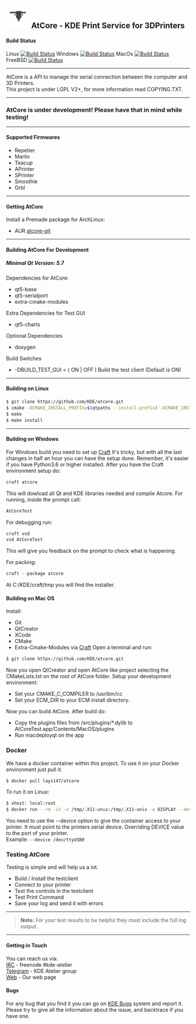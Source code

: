 ![Logo](testclient/AtCoreTest.png) AtCore - KDE Print Service for 3DPrinters
----
#### Build Status
Linux [![Build Status](https://build.kde.org/job/Extragear%20atcore%20kf5-qt5%20SUSEQt5.9/badge/icon)](https://build.kde.org/job/Extragear%20atcore%20kf5-qt5%20SUSEQt5.9/) Windows [![Build Status](https://binary-factory.kde.org/job/atcore-master-win32/badge/icon)](https://binary-factory.kde.org/job/atcore-master-win32/) MacOs [![Build Status](https://binary-factory.kde.org/job/atcore-master-macos/badge/icon)](https://binary-factory.kde.org/job/atcore-master-macos/) FreeBSD [![Build Status](https://build.kde.org/job/Extragear%20atcore%20kf5-qt5%20FreeBSDQt5.9/badge/icon)](https://build.kde.org/job/Extragear%20atcore%20kf5-qt5%20FreeBSDQt5.9/)

----

AtCore is a API to manage the serial connection between the computer and 3D Printers.<br/>
This project is under LGPL V2+, for more information read COPYING.TXT.

----
### AtCore is under development! Please have that in mind while testing!
----
#### Supported Firmwares
 - Repetier
 - Marlin
 - Teacup
 - APrinter
 - SPrinter
 - Smoothie
 - Grbl
 ---
#### Getting AtCore

Install a Premade package for ArchLinux:
 - AUR [atcore-git](https://aur.archlinux.org/packages/atcore-git/)
---
#### Building AtCore For Development
##### Minimal Qt Version: 5.7

Dependencies for AtCore:
 - qt5-base
 - qt5-serialport
 - extra-cmake-modules

Extra Dependencies for Test GUI
 - qt5-charts

Optional Dependencies
 - doxygen

Build Switches
 - -DBUILD_TEST_GUI = ( ON | OFF )  Build the test client (Default is ON)

----
#### Building on Linux
```bash
$ git clone https://github.com/KDE/atcore.git
$ cmake -DCMAKE_INSTALL_PREFIX=$(qtpaths --install-prefix) -DCMAKE_INSTALL_LIBDIR=lib CMakeLists.txt
$ make
$ make install
```
----
#### Building on Windows

For Windows build you need to set up [Craft](https://community.kde.org/Guidelines_and_HOWTOs/Build_from_source/Windows)
It's tricky, but with all the last changes in half an hour you can have the setup done.
Remember, it's easier if you have Python3.6 or higher installed.
After you have the Craft environment setup do:
```powershell
craft atcore
```
This will dowload all Qt and KDE libraries needed and compile Atcore.
For running, inside the prompt call:
```powershell
AtCoreTest
```
For debugging run:
```powershell
craft vsd
vsd AtCoreTest
```
This will give you feedback on the prompt to check what is happening.

For packing:
```powershell
craft --package atcore
```
At C:/KDE/craft/tmp you will find the installer.

#### Building on Mac OS
Install:
 - Git
 - QtCreator
 - XCode
 - CMake
 - Extra-Cmake-Modules via [Craft](https://community.kde.org/Guidelines_and_HOWTOs/Build_from_source/Mac)
Open a terminal and run:
```bash
$ git clone https://github.com/KDE/atcore.git
```
Now you open QtCreator and open AtCore like project selecting the CMakeLists.txt on the root of AtCore folder.
Setup your development environment:
 - Set your CMAKE_C_COMPILER to /usr/bin/cc
 - Set your ECM_DIR to your ECM install directory.

Now you can build AtCore.
After build do:
 - Copy the plugins files from <buildpath>/src/plugins/*.dylib to AtCoreTest.app/Contents/MacOS/plugins
 - Run macdeployqt on the app

### Docker
We have a docker container within this project. To use it on your Docker environment just pull it:
```bash
$ docker pull lays147/atcore
```
To run it on Linux:
```bash
$ xhost: local:root
$ docker run --rm -it -v /tmp/.X11-unix:/tmp/.X11-unix -e DISPLAY --device DEVICE lays147/atcore:latest
```

You need to use the --device option to give the container access to your printer. It must point to the printers serial device.
Overriding DEVICE value to the port of your printer.
<br/>
Example: ```--device /dev/ttyUSB0```

### Testing AtCore

Testing is simple and will help us a lot.
  - Build / Install the testclient
  - Connect to your printer
  - Test the controls in the testclient
  - Test Print Command
  - Save your log and send it with errors
  
---
 > **Note:**
 > For your test results to be helpful they must include the full log output.

---
#### Getting in Touch
You can reach us via: <br/>
[IRC] - freenode #kde-atelier <br/>
[Telegram] - KDE Atelier group <br/>
[Web] - Our web page
#### Bugs
For any bug that you find it you can go on [KDE Bugs] system and report it. Please try to give all the information about the issue, and backtrace if you have one.

[IRC]: https://webchat.freenode.net/
[Telegram]: telegram.me/KDEAtelier
[KDE Bugs]: https://bugs.kde.org/enter_bug.cgi?product=Atelier
[Web]: https://atelier.kde.org
